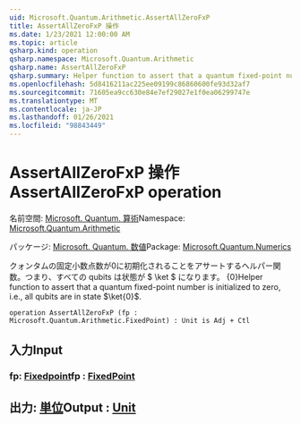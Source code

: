 ```yaml
---
uid: Microsoft.Quantum.Arithmetic.AssertAllZeroFxP
title: AssertAllZeroFxP 操作
ms.date: 1/23/2021 12:00:00 AM
ms.topic: article
qsharp.kind: operation
qsharp.namespace: Microsoft.Quantum.Arithmetic
qsharp.name: AssertAllZeroFxP
qsharp.summary: Helper function to assert that a quantum fixed-point number is initialized to zero, i.e., all qubits are in state $\ket{0}$.
ms.openlocfilehash: 5d8416211ac225ee09199c86860600fe93d32af7
ms.sourcegitcommit: 71605ea9cc630e84e7ef29027e1f0ea06299747e
ms.translationtype: MT
ms.contentlocale: ja-JP
ms.lasthandoff: 01/26/2021
ms.locfileid: "98843449"
---
```

# <a name="assertallzerofxp-operation"></a><span data-ttu-id="52bc1-102">AssertAllZeroFxP 操作</span><span class="sxs-lookup"><span data-stu-id="52bc1-102">AssertAllZeroFxP operation</span></span>

<span data-ttu-id="52bc1-103">名前空間: [Microsoft. Quantum. 算術](xref:Microsoft.Quantum.Arithmetic)</span><span class="sxs-lookup"><span data-stu-id="52bc1-103">Namespace: [Microsoft.Quantum.Arithmetic](xref:Microsoft.Quantum.Arithmetic)</span></span>

<span data-ttu-id="52bc1-104">パッケージ: [Microsoft. Quantum. 数値](https://nuget.org/packages/Microsoft.Quantum.Numerics)</span><span class="sxs-lookup"><span data-stu-id="52bc1-104">Package: [Microsoft.Quantum.Numerics](https://nuget.org/packages/Microsoft.Quantum.Numerics)</span></span>


<span data-ttu-id="52bc1-105">クォンタムの固定小数点数が0に初期化されることをアサートするヘルパー関数。つまり、すべての qubits は状態が $ \ket $ になります。 {0}</span><span class="sxs-lookup"><span data-stu-id="52bc1-105">Helper function to assert that a quantum fixed-point number is initialized to zero, i.e., all qubits are in state $\ket{0}$.</span></span>

```qsharp
operation AssertAllZeroFxP (fp : Microsoft.Quantum.Arithmetic.FixedPoint) : Unit is Adj + Ctl
```


## <a name="input"></a><span data-ttu-id="52bc1-106">入力</span><span class="sxs-lookup"><span data-stu-id="52bc1-106">Input</span></span>

### <a name="fp--fixedpoint"></a><span data-ttu-id="52bc1-107">fp: [Fixedpoint](xref:Microsoft.Quantum.Arithmetic.FixedPoint)</span><span class="sxs-lookup"><span data-stu-id="52bc1-107">fp : [FixedPoint](xref:Microsoft.Quantum.Arithmetic.FixedPoint)</span></span>





## <a name="output--unit"></a><span data-ttu-id="52bc1-108">出力: [単位](xref:microsoft.quantum.lang-ref.unit)</span><span class="sxs-lookup"><span data-stu-id="52bc1-108">Output : [Unit](xref:microsoft.quantum.lang-ref.unit)</span></span>

